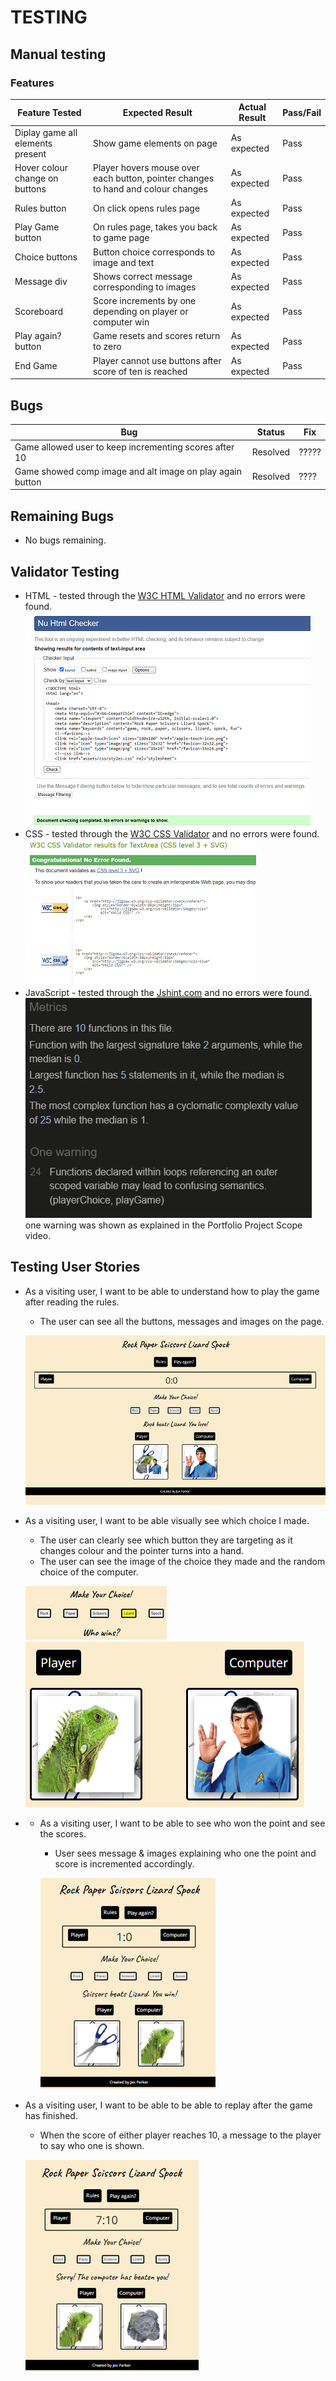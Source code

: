 # TESTING

## Manual testing

### Features

Feature Tested | Expected Result | Actual Result | Pass/Fail
---------------|-----------------|--------------|--------------
Diplay game all elements present | Show game elements on page| As expected | Pass
Hover colour change on buttons | Player hovers mouse over each button, pointer changes to hand and colour changes| As expected | Pass
Rules button | On click opens rules page | As expected | Pass
Play Game button | On rules page, takes you back to game page | As expected | Pass
Choice buttons | Button choice corresponds to image and text | As expected | Pass
Message div | Shows correct message corresponding to images | As expected | Pass
Scoreboard | Score increments by one depending on player or computer win | As expected | Pass 
Play again? button | Game resets and scores return to zero | As expected | Pass
End Game | Player cannot use buttons after score of ten is reached | As expected | Pass

## Bugs

Bug | Status | Fix  
----|--------|-----
Game allowed user to keep incrementing scores after 10| Resolved | ?????
Game showed comp image and alt image on play again button| Resolved | ????


## Remaining Bugs

  * No bugs remaining.

## Validator Testing

* HTML - tested through the [W3C HTML Validator](https://validator.w3.org/) and no errors were found.<br>
 ![W3C HTML Test](assets/readme-images/html-check.png)
 * CSS - tested through the [W3C CSS Validator](https://jigsaw.w3.org/css-validator/) and no errors were found.<br>
 ![W3C CSS Validator](assets/readme-images/css-check.png)
 * JavaScript - tested through the [Jshint.com](https://jshint.com) and no errors were found.<br>
 ![Jshint Test](assets/readme-images/js-check.png)<br>one warning was shown as explained in the Portfolio Project Scope video.

## Testing User Stories

* As a visiting user, I want to be able to understand how to play the game after reading the rules.
    * The user can see all the buttons, messages and images on the page.<br>
   
   ![Game Page](testingmd-images/game-page.png)

* As a visiting user, I want to be able visually see which choice I made.
    * The user can clearly see which button they are targeting as it changes colour and the pointer turns into a hand.<br>
    * The user can see the image of the choice they made and the random choice of the computer.<br>

   ![Button Hover](testingmd-images/button-hover.png)
   ![Image Choice](testingmd-images/game-graphic.png)

* * As a visiting user, I want to be able to see who won the point and see the scores.
    * User sees message & images explaining who one the point and score is incremented accordingly.<br>

    ![Score Increment & Message](testingmd-images/Score-graphic.png)

* As a visiting user, I want to be able to be able to replay after the game has finished.
    * When the score of either player reaches 10, a message to the player to say who one is shown.<br> 
    
    ![Winner Message](testingmd-images/end-message.png)